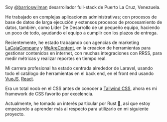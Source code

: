 Soy [@barrioswilman](https://twitter.com/barrioswilman) desarrollador full-stack de Puerto La Cruz,
Venezuela.

He trabajado en complejas aplicaciones administrativas; con procesos de base de datos de larga
ejecución y extensos procesos de procesamiento de datos, también, como Líder De Desarrollo de un
pequeño equipo, haciendo un poco de todo, ayudando el equipo a cumplir con los plazos de entrega.

Recientemente, he estado trabajando con agencias de marketing
[LaCajaCompany](https://lacaja.company/) y [WeAreContent](https://www.wearecontent.com/), en la
creacion de herramientas para gestionar contenidos en internet, con muchas integraciones con RRSS,
para medir métricas y realizar reportes en tiempo real.

Mi carrera profesional ha estado centrada alrededor de Laravel, usando todo el catálogo de
herramientas en el back end, en el front end usando [VueJS](https://vuejs.org/),
[React](https://reactjs.org/).

Era un total noob en el CSS antes de conocer a [Tailwind CSS](https://tailwindcss.com/), ahora es mi
framework de CSS favorito por excelencia.

Actualmente, he tomado un interés particular por Rust 🦀, así que estoy empezando a aprender más al
respecto para utilizarlo en mi siguiente proyecto.
